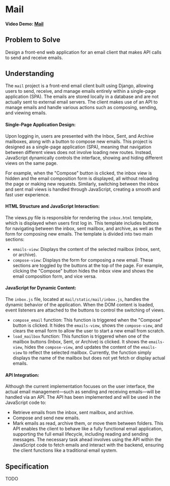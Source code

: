 # Mail

#### Video Demo: [Mail](https://youtu.be/43K_QcsnSEs)

## Problem to Solve

Design a front-end web application for an email client that makes API calls to send and receive emails.

## Understanding

The `mail` project is a front-end email client built using Django, allowing users to send, receive, and manage emails entirely within a single-page application (SPA). The emails are stored locally in a database and are not actually sent to external email servers. The client makes use of an API to manage emails and handle various actions such as composing, sending, and viewing emails.

#### Single-Page Application Design:

Upon logging in, users are presented with the Inbox, Sent, and Archive mailboxes, along with a button to compose new emails. This project is designed as a single-page application (SPA), meaning that navigation between different views does not involve loading new routes. Instead, JavaScript dynamically controls the interface, showing and hiding different views on the same page.

For example, when the "Compose" button is clicked, the inbox view is hidden and the email composition form is displayed, all without reloading the page or making new requests. Similarly, switching between the inbox and sent mail views is handled through JavaScript, creating a smooth and fast user experience.

#### HTML Structure and JavaScript Interaction:

The views.py file is responsible for rendering the `inbox.html` template, which is displayed when users first log in. This template includes buttons for navigating between the inbox, sent mailbox, and archive, as well as the form for composing new emails. The template is divided into two main sections:
* `emails-view`: Displays the content of the selected mailbox (inbox, sent, or archive).
* `compose-view`: Displays the form for composing a new email.
These sections are toggled by the buttons at the top of the page. For example, clicking the "Compose" button hides the inbox view and shows the email composition form, and vice versa.

#### JavaScript for Dynamic Content:

The `inbox.js` file, located at `mail/static/mail/inbox.js`, handles the dynamic behavior of the application. When the DOM content is loaded, event listeners are attached to the buttons to control the switching of views.
* `compose_email` function: This function is triggered when the "Compose" button is clicked. It hides the `emails-view`, shows the `compose-view`, and clears the email form to allow the user to start a new email from scratch.
* `load_mailbox` function: This function is triggered when one of the mailbox buttons (Inbox, Sent, or Archive) is clicked. It shows the `emails-view`, hides the `compose-view`, and updates the content of the `emails-view` to reflect the selected mailbox. Currently, the function simply displays the name of the mailbox but does not yet fetch or display actual emails.

#### API Integration:

Although the current implementation focuses on the user interface, the actual email management—such as sending and receiving emails—will be handled via an API. The API has been implemented and will be used in the JavaScript code to:
* Retrieve emails from the inbox, sent mailbox, and archive.
* Compose and send new emails.
* Mark emails as read, archive them, or move them between folders.
This API enables the client to behave like a fully functional email application, supporting the full email lifecycle, including reading and sending messages. The necessary task ahead involves using the API within the JavaScript code to fetch emails and interact with the backend, ensuring the client functions like a traditional email system.

## Specification

TODO

